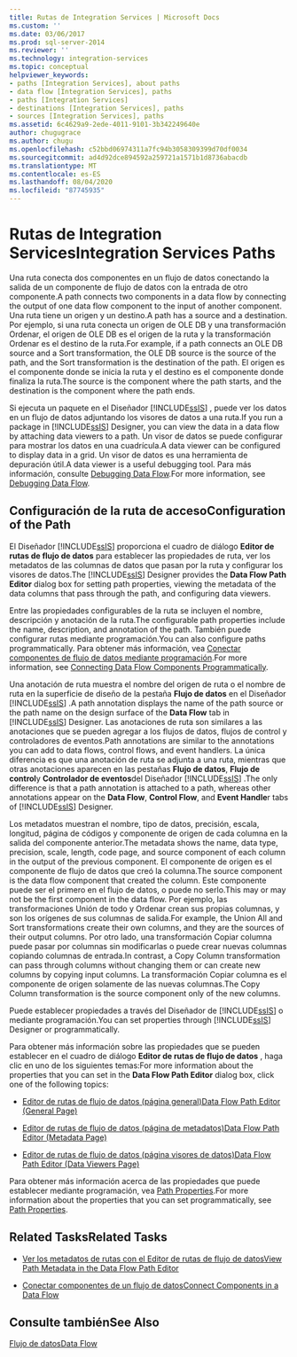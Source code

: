 ```yaml
---
title: Rutas de Integration Services | Microsoft Docs
ms.custom: ''
ms.date: 03/06/2017
ms.prod: sql-server-2014
ms.reviewer: ''
ms.technology: integration-services
ms.topic: conceptual
helpviewer_keywords:
- paths [Integration Services], about paths
- data flow [Integration Services], paths
- paths [Integration Services]
- destinations [Integration Services], paths
- sources [Integration Services], paths
ms.assetid: 6c4629a9-2ede-4011-9101-3b342249640e
author: chugugrace
ms.author: chugu
ms.openlocfilehash: c52bbd06974311a7fc94b3058309399d70df0034
ms.sourcegitcommit: ad4d92dce894592a259721a1571b1d8736abacdb
ms.translationtype: MT
ms.contentlocale: es-ES
ms.lasthandoff: 08/04/2020
ms.locfileid: "87745935"
---
```

# <a name="integration-services-paths"></a><span data-ttu-id="76e10-102">Rutas de Integration Services</span><span class="sxs-lookup"><span data-stu-id="76e10-102">Integration Services Paths</span></span>
  <span data-ttu-id="76e10-103">Una ruta conecta dos componentes en un flujo de datos conectando la salida de un componente de flujo de datos con la entrada de otro componente.</span><span class="sxs-lookup"><span data-stu-id="76e10-103">A path connects two components in a data flow by connecting the output of one data flow component to the input of another component.</span></span> <span data-ttu-id="76e10-104">Una ruta tiene un origen y un destino.</span><span class="sxs-lookup"><span data-stu-id="76e10-104">A path has a source and a destination.</span></span> <span data-ttu-id="76e10-105">Por ejemplo, si una ruta conecta un origen de OLE DB y una transformación Ordenar, el origen de OLE DB es el origen de la ruta y la transformación Ordenar es el destino de la ruta.</span><span class="sxs-lookup"><span data-stu-id="76e10-105">For example, if a path connects an OLE DB source and a Sort transformation, the OLE DB source is the source of the path, and the Sort transformation is the destination of the path.</span></span> <span data-ttu-id="76e10-106">El origen es el componente donde se inicia la ruta y el destino es el componente donde finaliza la ruta.</span><span class="sxs-lookup"><span data-stu-id="76e10-106">The source is the component where the path starts, and the destination is the component where the path ends.</span></span>  
  
 <span data-ttu-id="76e10-107">Si ejecuta un paquete en el Diseñador [!INCLUDE[ssIS](../../includes/ssis-md.md)] , puede ver los datos en un flujo de datos adjuntando los visores de datos a una ruta.</span><span class="sxs-lookup"><span data-stu-id="76e10-107">If you run a package in [!INCLUDE[ssIS](../../includes/ssis-md.md)] Designer, you can view the data in a data flow by attaching data viewers to a path.</span></span> <span data-ttu-id="76e10-108">Un visor de datos se puede configurar para mostrar los datos en una cuadrícula.</span><span class="sxs-lookup"><span data-stu-id="76e10-108">A data viewer can be configured to display data in a grid.</span></span> <span data-ttu-id="76e10-109">Un visor de datos es una herramienta de depuración útil.</span><span class="sxs-lookup"><span data-stu-id="76e10-109">A data viewer is a useful debugging tool.</span></span> <span data-ttu-id="76e10-110">Para más información, consulte [Debugging Data Flow](../troubleshooting/debugging-data-flow.md).</span><span class="sxs-lookup"><span data-stu-id="76e10-110">For more information, see [Debugging Data Flow](../troubleshooting/debugging-data-flow.md).</span></span>  
  
## <a name="configuration-of-the-path"></a><span data-ttu-id="76e10-111">Configuración de la ruta de acceso</span><span class="sxs-lookup"><span data-stu-id="76e10-111">Configuration of the Path</span></span>  
 <span data-ttu-id="76e10-112">El Diseñador [!INCLUDE[ssIS](../../includes/ssis-md.md)] proporciona el cuadro de diálogo **Editor de rutas de flujo de datos** para establecer las propiedades de ruta, ver los metadatos de las columnas de datos que pasan por la ruta y configurar los visores de datos.</span><span class="sxs-lookup"><span data-stu-id="76e10-112">The [!INCLUDE[ssIS](../../includes/ssis-md.md)] Designer provides the **Data Flow Path Editor** dialog box for setting path properties, viewing the metadata of the data columns that pass through the path, and configuring data viewers.</span></span>  
  
 <span data-ttu-id="76e10-113">Entre las propiedades configurables de la ruta se incluyen el nombre, descripción y anotación de la ruta.</span><span class="sxs-lookup"><span data-stu-id="76e10-113">The configurable path properties include the name, description, and annotation of the path.</span></span> <span data-ttu-id="76e10-114">También puede configurar rutas mediante programación.</span><span class="sxs-lookup"><span data-stu-id="76e10-114">You can also configure paths programmatically.</span></span> <span data-ttu-id="76e10-115">Para obtener más información, vea [Conectar componentes de flujo de datos mediante programación](../building-packages-programmatically/connecting-data-flow-components-programmatically.md).</span><span class="sxs-lookup"><span data-stu-id="76e10-115">For more information, see [Connecting Data Flow Components Programmatically](../building-packages-programmatically/connecting-data-flow-components-programmatically.md).</span></span>  
  
 <span data-ttu-id="76e10-116">Una anotación de ruta muestra el nombre del origen de ruta o el nombre de ruta en la superficie de diseño de la pestaña **Flujo de datos** en el Diseñador [!INCLUDE[ssIS](../../includes/ssis-md.md)] .</span><span class="sxs-lookup"><span data-stu-id="76e10-116">A path annotation displays the name of the path source or the path name on the design surface of the **Data Flow** tab in [!INCLUDE[ssIS](../../includes/ssis-md.md)] Designer.</span></span> <span data-ttu-id="76e10-117">Las anotaciones de ruta son similares a las anotaciones que se pueden agregar a los flujos de datos, flujos de control y controladores de eventos.</span><span class="sxs-lookup"><span data-stu-id="76e10-117">Path annotations are similar to the annotations you can add to data flows, control flows, and event handlers.</span></span> <span data-ttu-id="76e10-118">La única diferencia es que una anotación de ruta se adjunta a una ruta, mientras que otras anotaciones aparecen en las pestañas **Flujo de datos**, **Flujo de control**y **Controlador de eventos**del Diseñador [!INCLUDE[ssIS](../../includes/ssis-md.md)] .</span><span class="sxs-lookup"><span data-stu-id="76e10-118">The only difference is that a path annotation is attached to a path, whereas other annotations appear on the **Data Flow**, **Control Flow**, and **Event Handle**r tabs of [!INCLUDE[ssIS](../../includes/ssis-md.md)] Designer.</span></span>  
  
 <span data-ttu-id="76e10-119">Los metadatos muestran el nombre, tipo de datos, precisión, escala, longitud, página de códigos y componente de origen de cada columna en la salida del componente anterior.</span><span class="sxs-lookup"><span data-stu-id="76e10-119">The metadata shows the name, data type, precision, scale, length, code page, and source component of each column in the output of the previous component.</span></span> <span data-ttu-id="76e10-120">El componente de origen es el componente de flujo de datos que creó la columna.</span><span class="sxs-lookup"><span data-stu-id="76e10-120">The source component is the data flow component that created the column.</span></span> <span data-ttu-id="76e10-121">Este componente puede ser el primero en el flujo de datos, o puede no serlo.</span><span class="sxs-lookup"><span data-stu-id="76e10-121">This may or may not be the first component in the data flow.</span></span> <span data-ttu-id="76e10-122">Por ejemplo, las transformaciones Unión de todo y Ordenar crean sus propias columnas, y son los orígenes de sus columnas de salida.</span><span class="sxs-lookup"><span data-stu-id="76e10-122">For example, the Union All and Sort transformations create their own columns, and they are the sources of their output columns.</span></span> <span data-ttu-id="76e10-123">Por otro lado, una transformación Copiar columna puede pasar por columnas sin modificarlas o puede crear nuevas columnas copiando columnas de entrada.</span><span class="sxs-lookup"><span data-stu-id="76e10-123">In contrast, a Copy Column transformation can pass through columns without changing them or can create new columns by copying input columns.</span></span> <span data-ttu-id="76e10-124">La transformación Copiar columna es el componente de origen solamente de las nuevas columnas.</span><span class="sxs-lookup"><span data-stu-id="76e10-124">The Copy Column transformation is the source component only of the new columns.</span></span>  
  
 <span data-ttu-id="76e10-125">Puede establecer propiedades a través del Diseñador de [!INCLUDE[ssIS](../../includes/ssis-md.md)] o mediante programación.</span><span class="sxs-lookup"><span data-stu-id="76e10-125">You can set properties through [!INCLUDE[ssIS](../../includes/ssis-md.md)] Designer or programmatically.</span></span>  
  
 <span data-ttu-id="76e10-126">Para obtener más información sobre las propiedades que se pueden establecer en el cuadro de diálogo **Editor de rutas de flujo de datos** , haga clic en uno de los siguientes temas:</span><span class="sxs-lookup"><span data-stu-id="76e10-126">For more information about the properties that you can set in the **Data Flow Path Editor** dialog box, click one of the following topics:</span></span>  
  
-   [<span data-ttu-id="76e10-127">Editor de rutas de flujo de datos &#40;página general&#41;</span><span class="sxs-lookup"><span data-stu-id="76e10-127">Data Flow Path Editor &#40;General Page&#41;</span></span>](../general-page-of-integration-services-designers-options.md)  
  
-   [<span data-ttu-id="76e10-128">Editor de rutas de flujo de datos &#40;página de metadatos&#41;</span><span class="sxs-lookup"><span data-stu-id="76e10-128">Data Flow Path Editor &#40;Metadata Page&#41;</span></span>](../data-flow-path-editor-metadata-page.md)  
  
-   [<span data-ttu-id="76e10-129">Editor de rutas de flujo de datos &#40;página visores de datos&#41;</span><span class="sxs-lookup"><span data-stu-id="76e10-129">Data Flow Path Editor &#40;Data Viewers Page&#41;</span></span>](../data-flow-path-editor-data-viewers-page.md)  
  
 <span data-ttu-id="76e10-130">Para obtener más información acerca de las propiedades que puede establecer mediante programación, vea [Path Properties](../path-properties.md).</span><span class="sxs-lookup"><span data-stu-id="76e10-130">For more information about the properties that you can set programmatically, see [Path Properties](../path-properties.md).</span></span>  
  
## <a name="related-tasks"></a><span data-ttu-id="76e10-131">Related Tasks</span><span class="sxs-lookup"><span data-stu-id="76e10-131">Related Tasks</span></span>  
  
-   [<span data-ttu-id="76e10-132">Ver los metadatos de rutas con el Editor de rutas de flujo de datos</span><span class="sxs-lookup"><span data-stu-id="76e10-132">View Path Metadata in the Data Flow Path Editor</span></span>](../view-path-metadata-in-the-data-flow-path-editor.md)  
  
-   [<span data-ttu-id="76e10-133">Conectar componentes de un flujo de datos</span><span class="sxs-lookup"><span data-stu-id="76e10-133">Connect Components in a Data Flow</span></span>](connect-components-in-a-data-flow.md)  
  
## <a name="see-also"></a><span data-ttu-id="76e10-134">Consulte también</span><span class="sxs-lookup"><span data-stu-id="76e10-134">See Also</span></span>  
 [<span data-ttu-id="76e10-135">Flujo de datos</span><span class="sxs-lookup"><span data-stu-id="76e10-135">Data Flow</span></span>](data-flow.md)  
  
  
